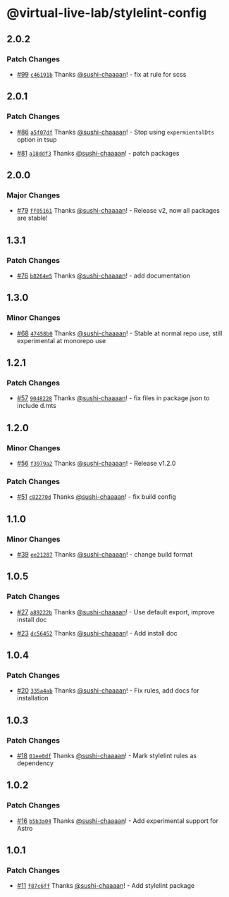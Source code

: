 # @virtual-live-lab/stylelint-config

## 2.0.2

### Patch Changes

- [#99](https://github.com/VirtualLiveLab/js-config/pull/99) [`c46191b`](https://github.com/VirtualLiveLab/js-config/commit/c46191b3585622e9c3749b011bb961c79afc69d4) Thanks [@sushi-chaaaan](https://github.com/sushi-chaaaan)! - fix at rule for scss

## 2.0.1

### Patch Changes

- [#86](https://github.com/VirtualLiveLab/js-config/pull/86) [`a5f07df`](https://github.com/VirtualLiveLab/js-config/commit/a5f07df04e3f47432243d8590ac0b28c80e542b3) Thanks [@sushi-chaaaan](https://github.com/sushi-chaaaan)! - Stop using `expermientalDts` option in tsup

- [#81](https://github.com/VirtualLiveLab/js-config/pull/81) [`a18ddf3`](https://github.com/VirtualLiveLab/js-config/commit/a18ddf3dc82b695dde8fe84fa0d0138283ae3d1f) Thanks [@sushi-chaaaan](https://github.com/sushi-chaaaan)! - patch packages

## 2.0.0

### Major Changes

- [#79](https://github.com/VirtualLiveLab/js-config/pull/79) [`ff05161`](https://github.com/VirtualLiveLab/js-config/commit/ff0516155090b34ebcc8319b7f30e34aa68375a6) Thanks [@sushi-chaaaan](https://github.com/sushi-chaaaan)! - Release v2, now all packages are stable!

## 1.3.1

### Patch Changes

- [#76](https://github.com/VirtualLiveLab/js-config/pull/76) [`b8264e5`](https://github.com/VirtualLiveLab/js-config/commit/b8264e5162fdee078d1505203411f83db0f50941) Thanks [@sushi-chaaaan](https://github.com/sushi-chaaaan)! - add documentation

## 1.3.0

### Minor Changes

- [#68](https://github.com/VirtualLiveLab/js-config/pull/68) [`47458b0`](https://github.com/VirtualLiveLab/js-config/commit/47458b073d566bf4f331792a80b641ed1ce367af) Thanks [@sushi-chaaaan](https://github.com/sushi-chaaaan)! - Stable at normal repo use, still experimental at monorepo use

## 1.2.1

### Patch Changes

- [#57](https://github.com/VirtualLiveLab/js-config/pull/57) [`9048228`](https://github.com/VirtualLiveLab/js-config/commit/90482288d4ecec9c4c2a98f75bcff5aaccdba1cb) Thanks [@sushi-chaaaan](https://github.com/sushi-chaaaan)! - fix files in package.json to include d.mts

## 1.2.0

### Minor Changes

- [#56](https://github.com/VirtualLiveLab/js-config/pull/56) [`f3979a2`](https://github.com/VirtualLiveLab/js-config/commit/f3979a21cbfae2bd3cca34cbdb3b1475051b8251) Thanks [@sushi-chaaaan](https://github.com/sushi-chaaaan)! - Release v1.2.0

### Patch Changes

- [#51](https://github.com/VirtualLiveLab/js-config/pull/51) [`c82270d`](https://github.com/VirtualLiveLab/js-config/commit/c82270dd72a89366fb071dff2edb3f04f0775528) Thanks [@sushi-chaaaan](https://github.com/sushi-chaaaan)! - fix build config

## 1.1.0

### Minor Changes

- [#39](https://github.com/VirtualLiveLab/js-config/pull/39) [`ee21287`](https://github.com/VirtualLiveLab/js-config/commit/ee21287b849a67503a0cd4587a28672fb39292ae) Thanks [@sushi-chaaaan](https://github.com/sushi-chaaaan)! - change build format

## 1.0.5

### Patch Changes

- [#27](https://github.com/VirtualLiveLab/js-config/pull/27) [`a89222b`](https://github.com/VirtualLiveLab/js-config/commit/a89222b14086a4a1658197ff47b64b6072540329) Thanks [@sushi-chaaaan](https://github.com/sushi-chaaaan)! - Use default export, improve install doc

- [#23](https://github.com/VirtualLiveLab/js-config/pull/23) [`dc56452`](https://github.com/VirtualLiveLab/js-config/commit/dc564529cfcff1d8dd28beb3855ad53f95b481c8) Thanks [@sushi-chaaaan](https://github.com/sushi-chaaaan)! - Add install doc

## 1.0.4

### Patch Changes

- [#20](https://github.com/VirtualLiveLab/js-config/pull/20) [`335a4ab`](https://github.com/VirtualLiveLab/js-config/commit/335a4ab42fe9a08d2b94a525138c9b7355673263) Thanks [@sushi-chaaaan](https://github.com/sushi-chaaaan)! - Fix rules, add docs for installation

## 1.0.3

### Patch Changes

- [#18](https://github.com/VirtualLiveLab/js-config/pull/18) [`01ee0df`](https://github.com/VirtualLiveLab/js-config/commit/01ee0df29e1718206fd18c164a8e365e68b79b16) Thanks [@sushi-chaaaan](https://github.com/sushi-chaaaan)! - Mark stylelint rules as dependency

## 1.0.2

### Patch Changes

- [#16](https://github.com/VirtualLiveLab/js-config/pull/16) [`b5b3a04`](https://github.com/VirtualLiveLab/js-config/commit/b5b3a044301048e3958c9b6c6fffa244b8ee7af1) Thanks [@sushi-chaaaan](https://github.com/sushi-chaaaan)! - Add experimental support for Astro

## 1.0.1

### Patch Changes

- [#11](https://github.com/VirtualLiveLab/js-config/pull/11) [`f87c6ff`](https://github.com/VirtualLiveLab/js-config/commit/f87c6ffa34dd9060ddff684d1edc5d2ba212b5af) Thanks [@sushi-chaaaan](https://github.com/sushi-chaaaan)! - Add stylelint package
